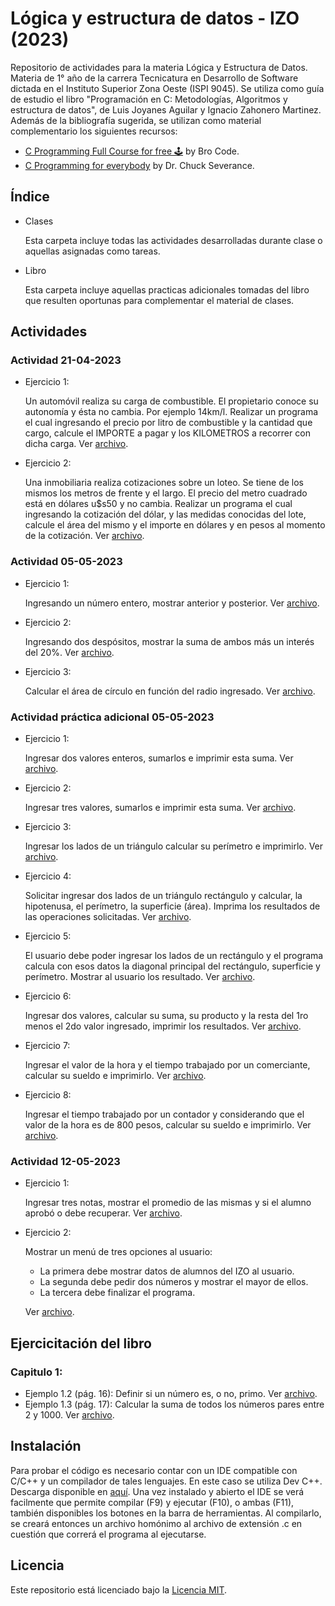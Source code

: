 # Lógica y estructura de datos - IZO (2023)

Repositorio de actividades para la materia Lógica y Estructura de Datos. Materia de 1° año de la carrera Tecnicatura en Desarrollo de Software dictada en el Instituto Superior Zona Oeste (ISPI 9045). Se utiliza como guía de estudio el libro "Programación en C: Metodologías, Algoritmos y estructura de datos", de Luis Joyanes Aguilar y Ignacio Zahonero Martinez.
Además de la bibliografía sugerida, se utilizan como material complementario los siguientes recursos:

- [C Programming Full Course for free 🕹️](https://www.youtube.com/watch?v=87SH2Cn0s9A) by Bro Code.
- [C Programming for everybody](https://www.youtube.com/watch?v=XteaWkvontg&list=PLlRFEj9H3Oj5NbaFb1b2n8lib01uNPWLa) by Dr. Chuck Severance.

## Índice

- Clases

  Esta carpeta incluye todas las actividades desarrolladas durante clase o aquellas asignadas como tareas.

- Libro

  Esta carpeta incluye aquellas practicas adicionales tomadas del libro que resulten oportunas para complementar el material de clases.

## Actividades

### Actividad 21-04-2023

- Ejercicio 1:

  Un automóvil realiza su carga de combustible. El propietario conoce su autonomía y ésta no cambia. Por ejemplo 14km/l.
  Realizar un programa el cual ingresando el precio por litro de combustible y la cantidad que cargo, calcule el IMPORTE a pagar y los KILOMETROS a recorrer con dicha carga.
  Ver [archivo](https://github.com/sfonzo96/IZO-Logica-Actividades/blob/main/Clases/23_04_21-Actividad/ejercicio1.c).

- Ejercicio 2:

  Una inmobiliaria realiza cotizaciones sobre un loteo. Se tiene de los mismos los metros de frente y el largo. El precio del metro cuadrado está en dólares u$s50 y no cambia.
  Realizar un programa el cual ingresando la cotización del dólar, y las medidas conocidas del lote, calcule el área del mismo y el importe en dólares y en pesos al momento de la cotización.
  Ver [archivo](https://github.com/sfonzo96/IZO-Logica-Actividades/blob/main/Clases/23_04_21-Actividad/ejercicio2.c).

### Actividad 05-05-2023

- Ejercicio 1:

  Ingresando un número entero, mostrar anterior y posterior.
  Ver [archivo](https://github.com/sfonzo96/IZO-Logica-Actividades/blob/main/Clases/23_05_05-Actividad/ejercicio1.c).

- Ejercicio 2:

  Ingresando dos despósitos, mostrar la suma de ambos más un interés del 20%.
  Ver [archivo](https://github.com/sfonzo96/IZO-Logica-Actividades/blob/main/Clases/23_05_05-Actividad/ejercicio2.c).

- Ejercicio 3:

  Calcular el área de círculo en función del radio ingresado.
  Ver [archivo](https://github.com/sfonzo96/IZO-Logica-Actividades/blob/main/Clases/23_05_05-Actividad/ejercicio3.c).

### Actividad práctica adicional 05-05-2023

- Ejercicio 1:

  Ingresar dos valores enteros, sumarlos e imprimir esta suma.
  Ver [archivo](https://github.com/sfonzo96/IZO-Logica-Actividades/blob/main/Clases/23_05_05-Practica_adicional/ejercicio1.c).

- Ejercicio 2:

  Ingresar tres valores, sumarlos e imprimir esta suma.
  Ver [archivo](https://github.com/sfonzo96/IZO-Logica-Actividades/blob/main/Clases/23_05_05-Practica_adicional/ejercicio2.c).

- Ejercicio 3:

  Ingresar los lados de un triángulo calcular su perímetro e imprimirlo.
  Ver [archivo](https://github.com/sfonzo96/IZO-Logica-Actividades/blob/main/Clases/23_05_05-Practica_adicional/ejercicio3.c).

- Ejercicio 4:

  Solicitar ingresar dos lados de un triángulo rectángulo y calcular, la hipotenusa, el perímetro, la superficie (área). Imprima los resultados de las operaciones solicitadas.
  Ver [archivo](https://github.com/sfonzo96/IZO-Logica-Actividades/blob/main/Clases/23_05_05-Practica_adicional/ejercicio4.c).

- Ejercicio 5:

  El usuario debe poder ingresar los lados de un rectángulo y el programa calcula con esos datos la diagonal principal del rectángulo, superficie y perímetro. Mostrar al usuario los resultado.
  Ver [archivo](https://github.com/sfonzo96/IZO-Logica-Actividades/blob/main/Clases/23_05_05-Practica_adicional/ejercicio5.c).

- Ejercicio 6:

  Ingresar dos valores, calcular su suma, su producto y la resta del 1ro menos el 2do valor ingresado, imprimir los resultados.
  Ver [archivo](https://github.com/sfonzo96/IZO-Logica-Actividades/blob/main/Clases/23_05_05-Practica_adicional/ejercicio6.c).

- Ejercicio 7:

  Ingresar el valor de la hora y el tiempo trabajado por un comerciante, calcular su sueldo e imprimirlo.
  Ver [archivo](https://github.com/sfonzo96/IZO-Logica-Actividades/blob/main/Clases/23_05_05-Practica_adicional/ejercicio7.c).

- Ejercicio 8:

  Ingresar el tiempo trabajado por un contador y considerando que el valor de la hora es de 800 pesos, calcular su sueldo e imprimirlo.
  Ver [archivo](https://github.com/sfonzo96/IZO-Logica-Actividades/blob/main/Clases/23_05_05-Practica_adicional/ejercicio8.c).

### Actividad 12-05-2023

- Ejercicio 1:

  Ingresar tres notas, mostrar el promedio de las mismas y si el alumno aprobó o debe recuperar.
  Ver [archivo](https://github.com/sfonzo96/IZO-Logica-Actividades/blob/main/Clases/23_05_12-Actividad/ejercicio1.c).

- Ejercicio 2:

  Mostrar un menú de tres opciones al usuario:

  - La primera debe mostrar datos de alumnos del IZO al usuario.
  - La segunda debe pedir dos números y mostrar el mayor de ellos.
  - La tercera debe finalizar el programa.

  Ver [archivo](https://github.com/sfonzo96/IZO-Logica-Actividades/blob/main/Clases/23_05_12-Actividad/ejercicio2.c).

## Ejercicitación del libro

### Capitulo 1:

- Ejemplo 1.2 (pág. 16): Definir si un número es, o no, primo. Ver [archivo](https://github.com/sfonzo96/IZO-Logica-Actividades/blob/main/Libro/primeNumber.c).
- Ejemplo 1.3 (pág. 17): Calcular la suma de todos los números pares entre 2 y 1000. Ver [archivo](https://github.com/sfonzo96/IZO-Logica-Actividades/blob/main/Libro/evenSum.c).

## Instalación

Para probar el código es necesario contar con un IDE compatible con C/C++ y un compilador de tales lenguajes.
En este caso se utiliza Dev C++. Descarga disponible en [aquí](https://www.bloodshed.net/).
Una vez instalado y abierto el IDE se verá facilmente que permite compilar (F9) y ejecutar (F10), o ambas (F11), también disponibles los botones en la barra de herramientas.
Al compilarlo, se creará entonces un archivo homónimo al archivo de extensión .c en cuestión que correrá el programa al ejecutarse.

## Licencia

Este repositorio está licenciado bajo la [Licencia MIT](LICENSE).
